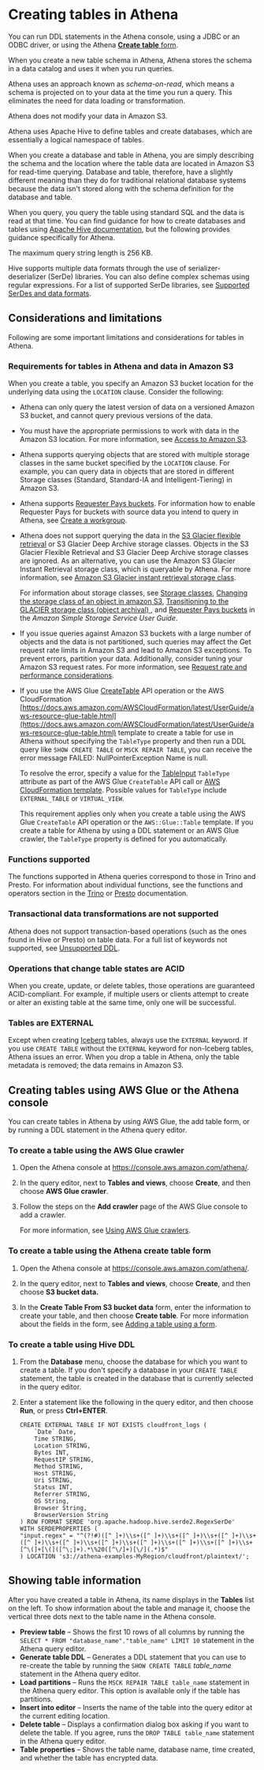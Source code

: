 # Creating tables in Athena<a name="creating-tables"></a>

You can run DDL statements in the Athena console, using a JDBC or an ODBC driver, or using the Athena [**Create table** form](#to-create-a-table-using-the-wizard)\.

When you create a new table schema in Athena, Athena stores the schema in a data catalog and uses it when you run queries\.

Athena uses an approach known as *schema\-on\-read*, which means a schema is projected on to your data at the time you run a query\. This eliminates the need for data loading or transformation\.

 Athena does not modify your data in Amazon S3\.

Athena uses Apache Hive to define tables and create databases, which are essentially a logical namespace of tables\. 

When you create a database and table in Athena, you are simply describing the schema and the location where the table data are located in Amazon S3 for read\-time querying\. Database and table, therefore, have a slightly different meaning than they do for traditional relational database systems because the data isn't stored along with the schema definition for the database and table\. 

When you query, you query the table using standard SQL and the data is read at that time\. You can find guidance for how to create databases and tables using [Apache Hive documentation](https://cwiki.apache.org/confluence/display/Hive/LanguageManual+DDL), but the following provides guidance specifically for Athena\.

The maximum query string length is 256 KB\.

Hive supports multiple data formats through the use of serializer\-deserializer \(SerDe\) libraries\. You can also define complex schemas using regular expressions\. For a list of supported SerDe libraries, see [Supported SerDes and data formats](supported-serdes.md)\.

## Considerations and limitations<a name="creating-tables-considerations-and-limitations"></a>

Following are some important limitations and considerations for tables in Athena\.

### Requirements for tables in Athena and data in Amazon S3<a name="s3-considerations"></a>

When you create a table, you specify an Amazon S3 bucket location for the underlying data using the `LOCATION` clause\. Consider the following:
+ Athena can only query the latest version of data on a versioned Amazon S3 bucket, and cannot query previous versions of the data\.
+ You must have the appropriate permissions to work with data in the Amazon S3 location\. For more information, see [Access to Amazon S3](s3-permissions.md)\.
+ Athena supports querying objects that are stored with multiple storage classes in the same bucket specified by the `LOCATION` clause\. For example, you can query data in objects that are stored in different Storage classes \(Standard, Standard\-IA and Intelligent\-Tiering\) in Amazon S3\.
+  Athena supports [Requester Pays buckets](https://docs.aws.amazon.com/AmazonS3/latest/dev/RequesterPaysBuckets.html)\. For information how to enable Requester Pays for buckets with source data you intend to query in Athena, see [Create a workgroup](workgroups-create-update-delete.md#creating-workgroups)\.
+ Athena does not support querying the data in the [S3 Glacier flexible retrieval](https://docs.aws.amazon.com/AmazonS3/latest/dev/storage-class-intro.html#sc-glacier) or S3 Glacier Deep Archive storage classes\. Objects in the S3 Glacier Flexible Retrieval and S3 Glacier Deep Archive storage classes are ignored\. As an alternative, you can use the Amazon S3 Glacier Instant Retrieval storage class, which is queryable by Athena\. For more information, see [Amazon S3 Glacier instant retrieval storage class](http://aws.amazon.com/s3/storage-classes/glacier/instant-retrieval/)\.

  For information about storage classes, see [Storage classes](https://docs.aws.amazon.com/AmazonS3/latest/dev/storage-class-intro.html), [Changing the storage class of an object in amazon S3](https://docs.aws.amazon.com/AmazonS3/latest/dev/ChgStoClsOfObj.html), [Transitioning to the GLACIER storage class \(object archival\) ](https://docs.aws.amazon.com/AmazonS3/latest/dev/lifecycle-transition-general-considerations.html#before-deciding-to-archive-objects), and [Requester Pays buckets](https://docs.aws.amazon.com/AmazonS3/latest/dev/RequesterPaysBuckets.html) in the *Amazon Simple Storage Service User Guide*\.
+ If you issue queries against Amazon S3 buckets with a large number of objects and the data is not partitioned, such queries may affect the Get request rate limits in Amazon S3 and lead to Amazon S3 exceptions\. To prevent errors, partition your data\. Additionally, consider tuning your Amazon S3 request rates\. For more information, see [Request rate and performance considerations](https://docs.aws.amazon.com/AmazonS3/latest/dev/request-rate-perf-considerations.html)\.
+ If you use the AWS Glue [CreateTable](https://docs.aws.amazon.com/glue/latest/webapi/API_CreateTable.html) API operation or the AWS CloudFormation [https://docs.aws.amazon.com/AWSCloudFormation/latest/UserGuide/aws-resource-glue-table.html](https://docs.aws.amazon.com/AWSCloudFormation/latest/UserGuide/aws-resource-glue-table.html) template to create a table for use in Athena without specifying the `TableType` property and then run a DDL query like `SHOW CREATE TABLE` or `MSCK REPAIR TABLE`, you can receive the error message FAILED: NullPointerException Name is null\. 

  To resolve the error, specify a value for the [TableInput](https://docs.aws.amazon.com/glue/latest/webapi/API_TableInput.html) `TableType` attribute as part of the AWS Glue `CreateTable` API call or [AWS CloudFormation template](https://docs.aws.amazon.com/AWSCloudFormation/latest/UserGuide/aws-properties-glue-table-tableinput.html)\. Possible values for `TableType` include `EXTERNAL_TABLE` or `VIRTUAL_VIEW`\.

  This requirement applies only when you create a table using the AWS Glue `CreateTable` API operation or the `AWS::Glue::Table` template\. If you create a table for Athena by using a DDL statement or an AWS Glue crawler, the `TableType` property is defined for you automatically\. 

### Functions supported<a name="hive-ddl-functions-supported"></a>

The functions supported in Athena queries correspond to those in Trino and Presto\. For information about individual functions, see the functions and operators section in the [Trino](https://trino.io/docs/current/functions.html) or [Presto](https://prestodb.io/docs/current/functions.html) documentation\.

### Transactional data transformations are not supported<a name="transactional-data-transformations-are-not-supported"></a>

Athena does not support transaction\-based operations \(such as the ones found in Hive or Presto\) on table data\. For a full list of keywords not supported, see [Unsupported DDL](unsupported-ddl.md)\.

### Operations that change table states are ACID<a name="operations-that-change-table-states-are-acid"></a>

When you create, update, or delete tables, those operations are guaranteed ACID\-compliant\. For example, if multiple users or clients attempt to create or alter an existing table at the same time, only one will be successful\.

### Tables are EXTERNAL<a name="all-tables-are-external"></a>

Except when creating [Iceberg](querying-iceberg-creating-tables.md) tables, always use the `EXTERNAL` keyword\. If you use `CREATE TABLE` without the `EXTERNAL` keyword for non\-Iceberg tables, Athena issues an error\. When you drop a table in Athena, only the table metadata is removed; the data remains in Amazon S3\.

## Creating tables using AWS Glue or the Athena console<a name="creating-tables-how-to"></a>

You can create tables in Athena by using AWS Glue, the add table form, or by running a DDL statement in the Athena query editor\.

### To create a table using the AWS Glue crawler<a name="to-create-a-table-using-the-aws-glue-data-catalog"></a>

1. Open the Athena console at [https://console\.aws\.amazon\.com/athena/](https://console.aws.amazon.com/athena/home)\.

1. In the query editor, next to **Tables and views**, choose **Create**, and then choose **AWS Glue crawler**\. 

1. Follow the steps on the **Add crawler** page of the AWS Glue console to add a crawler\. 

   For more information, see [Using AWS Glue crawlers](glue-best-practices.md#schema-crawlers)\.

### To create a table using the Athena create table form<a name="to-create-a-table-using-the-wizard"></a>

1. Open the Athena console at [https://console\.aws\.amazon\.com/athena/](https://console.aws.amazon.com/athena/home)\.

1. In the query editor, next to **Tables and views**, choose **Create**, and then choose **S3 bucket data\.**

1. In the **Create Table From S3 bucket data** form, enter the information to create your table, and then choose **Create table**\. For more information about the fields in the form, see [Adding a table using a form](data-sources-glue.md#data-sources-glue-manual-table)\.

### To create a table using Hive DDL<a name="to-create-a-table-using-hive-ddl"></a>

1. From the **Database** menu, choose the database for which you want to create a table\. If you don't specify a database in your `CREATE TABLE` statement, the table is created in the database that is currently selected in the query editor\.

1. Enter a statement like the following in the query editor, and then choose **Run**, or press **Ctrl\+ENTER**\.

   ```
   CREATE EXTERNAL TABLE IF NOT EXISTS cloudfront_logs (
       `Date` Date,
       Time STRING,
       Location STRING,
       Bytes INT,
       RequestIP STRING,
       Method STRING,
       Host STRING,
       Uri STRING,
       Status INT,
       Referrer STRING,
       OS String,
       Browser String,
       BrowserVersion String
   ) ROW FORMAT SERDE 'org.apache.hadoop.hive.serde2.RegexSerDe'
   WITH SERDEPROPERTIES (
   "input.regex" = "^(?!#)([^ ]+)\\s+([^ ]+)\\s+([^ ]+)\\s+([^ ]+)\\s+([^ ]+)\\s+([^ ]+)\\s+([^ ]+)\\s+([^ ]+)\\s+([^ ]+)\\s+([^ ]+)\\s+[^\(]+[\(]([^\;]+).*\%20([^\/]+)[\/](.*)$"
   ) LOCATION 's3://athena-examples-MyRegion/cloudfront/plaintext/';
   ```

## Showing table information<a name="creating-tables-showing-table-information"></a>

After you have created a table in Athena, its name displays in the **Tables** list on the left\. To show information about the table and manage it, choose the vertical three dots next to the table name in the Athena console\. 
+ **Preview table** – Shows the first 10 rows of all columns by running the `SELECT * FROM "database_name"."table_name" LIMIT 10` statement in the Athena query editor\.
+ **Generate table DDL** – Generates a DDL statement that you can use to re\-create the table by running the `SHOW CREATE TABLE` *table\_name* statement in the Athena query editor\.
+ **Load partitions** – Runs the `MSCK REPAIR TABLE table_name` statement in the Athena query editor\. This option is available only if the table has partitions\. 
+ **Insert into editor** – Inserts the name of the table into the query editor at the current editing location\.
+ **Delete table** – Displays a confirmation dialog box asking if you want to delete the table\. If you agree, runs the `DROP TABLE table_name` statement in the Athena query editor\.
+ **Table properties** – Shows the table name, database name, time created, and whether the table has encrypted data\.